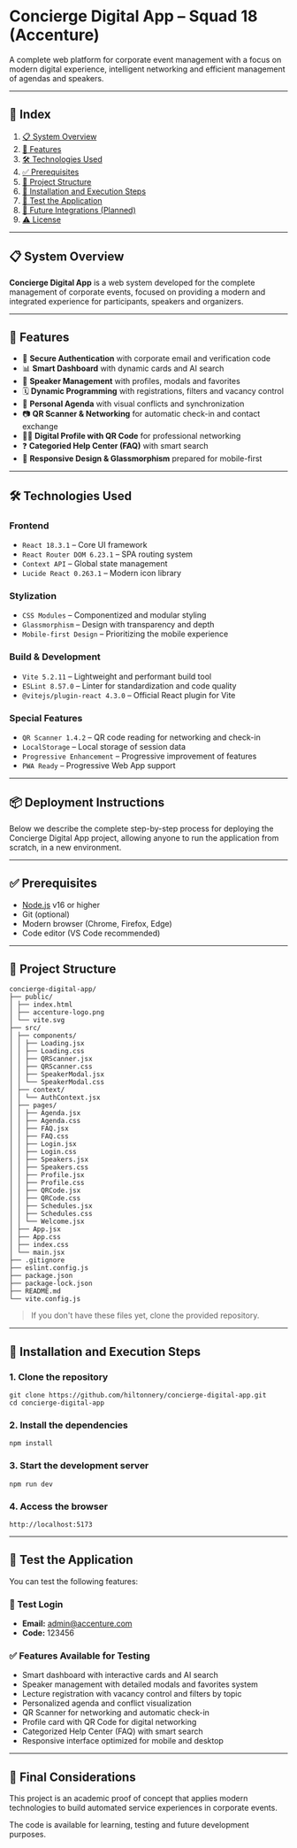 # Concierge Digital App – Squad 18 (Accenture)

A complete web platform for corporate event management with a focus on modern digital experience, intelligent networking and efficient management of agendas and speakers.

---

## 📑 Index

1. [📋 System Overview](#-system-overview)
2. [🚀 Features](#-features)
3. [🛠️ Technologies Used](#-technologies-used)
4. [✅ Prerequisites](#-prerequisites)
5. [📁 Project Structure](#-project-structure)
6. [🚀 Installation and Execution Steps](#-installation-and-execution-steps)
7. [🧪 Test the Application](#-test-the-application)
8. [🔌 Future Integrations (Planned)](#-future-integrations-planned)
9. ​​[⚠️ License](#️-license)

---

## 📋 System Overview

**Concierge Digital App** is a web system developed for the complete management of corporate events, focused on providing a modern and integrated experience for participants, speakers and organizers.

---

## 🚀 Features

- 🔐 **Secure Authentication** with corporate email and verification code
- 📊 **Smart Dashboard** with dynamic cards and AI search
- 🎤 **Speaker Management** with profiles, modals and favorites
- 🗓️ **Dynamic Programming** with registrations, filters and vacancy control
- 🧾 **Personal Agenda** with visual conflicts and synchronization
- 📷 **QR Scanner & Networking** for automatic check-in and contact exchange
- 🧑‍💼 **Digital Profile with QR Code** for professional networking
- ❓ **Categoried Help Center (FAQ)** with smart search
- 📱 **Responsive Design & Glassmorphism** prepared for mobile-first

---

## 🛠️ Technologies Used

### **Frontend**
- `React 18.3.1` – Core UI framework
- `React Router DOM 6.23.1` – SPA routing system
- `Context API` – Global state management
- `Lucide React 0.263.1` – Modern icon library

### **Stylization**
- `CSS Modules` – Componentized and modular styling
- `Glassmorphism` – Design with transparency and depth
- `Mobile-first Design` – Prioritizing the mobile experience

### **Build & Development**
- `Vite 5.2.11` – Lightweight and performant build tool
- `ESLint 8.57.0` – Linter for standardization and code quality
- `@vitejs/plugin-react 4.3.0` – Official React plugin for Vite

### **Special Features**
- `QR Scanner 1.4.2` – QR code reading for networking and check-in
- `LocalStorage` – Local storage of session data
- `Progressive Enhancement` – Progressive improvement of features
- `PWA Ready` – Progressive Web App support

---

## 📦 Deployment Instructions

Below we describe the complete step-by-step process for deploying the Concierge Digital App project, allowing anyone to run the application from scratch, in a new environment.

---

## ✅ Prerequisites

- [Node.js](https://nodejs.org/) v16 or higher
- Git (optional)
- Modern browser (Chrome, Firefox, Edge)
- Code editor (VS Code recommended)

---

## 📁 Project Structure

```
concierge-digital-app/
├── public/
│ ├── index.html
│ ├── accenture-logo.png
│ └── vite.svg
├── src/
│ ├── components/
│ │ ├── Loading.jsx
│ │ ├── Loading.css
│ │ ├── QRScanner.jsx
│ │ ├── QRScanner.css
│ │ ├── SpeakerModal.jsx
│ │ └── SpeakerModal.css
│ ├── context/
│ │ └── AuthContext.jsx
│ ├── pages/
│ │ ├── Agenda.jsx
│ │ ├── Agenda.css
│ │ ├── FAQ.jsx
│ │ ├── FAQ.css
│ │ ├── Login.jsx
│ │ ├── Login.css
│ │ ├── Speakers.jsx
│ │ ├── Speakers.css
│ │ ├── Profile.jsx
│ │ ├── Profile.css
│ │ ├── QRCode.jsx
│ │ ├── QRCode.css
│ │ ├── Schedules.jsx
│ │ ├── Schedules.css
│ │ └── Welcome.jsx
│ ├── App.jsx
│ ├── App.css
│ ├── index.css
│ └── main.jsx
├── .gitignore
├── eslint.config.js
├── package.json
├── package-lock.json
├── README.md
└── vite.config.js
```

> If you don't have these files yet, clone the provided repository.

---

## 🚀 Installation and Execution Steps

### 1. Clone the repository

```
git clone https://github.com/hiltonnery/concierge-digital-app.git
cd concierge-digital-app
```

### 2. Install the dependencies
```
npm install
```

### 3. Start the development server
```
npm run dev
```

### 4. Access the browser
```
http://localhost:5173
```
---

## 🧪 Test the Application

You can test the following features:

### 🔐 Test Login
- **Email:** admin@accenture.com
- **Code:** 123456

### ✅ Features Available for Testing
- Smart dashboard with interactive cards and AI search
- Speaker management with detailed modals and favorites system
- Lecture registration with vacancy control and filters by topic
- Personalized agenda and conflict visualization
- QR Scanner for networking and automatic check-in
- Profile card with QR Code for digital networking
- Categorized Help Center (FAQ) with smart search
- Responsive interface optimized for mobile and desktop

---

## 📌 Final Considerations

This project is an academic proof of concept that applies modern technologies to build automated service experiences in corporate events.

The code is available for learning, testing and future development purposes.
